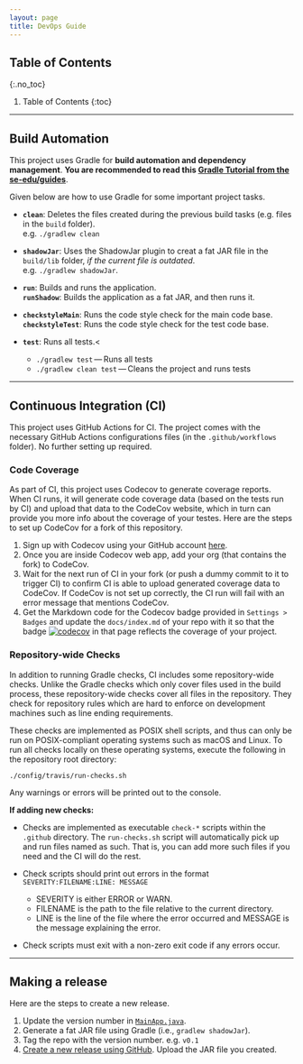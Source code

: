 ```yaml
---
layout: page
title: DevOps Guide
---
```


## Table of Contents
{:.no_toc}

1. Table of Contents
{:toc}

---

## **Build Automation**

This project uses Gradle for **build automation and dependency management**. **You are recommended to read this [Gradle Tutorial from the se-edu/guides](https://se-education.org/guides/tutorials/gradle.html)**.

Given below are how to use Gradle for some important project tasks.

- **`clean`**: Deletes the files created during the previous build tasks (e.g. files in the `build` folder).<br>
  e.g. `./gradlew clean`

- **`shadowJar`**: Uses the ShadowJar plugin to creat a fat JAR file in the `build/lib` folder, _if the current file is outdated_.<br>
  e.g. `./gradlew shadowJar`.

- **`run`**: Builds and runs the application.<br>
  **`runShadow`**: Builds the application as a fat JAR, and then runs it.

- **`checkstyleMain`**: Runs the code style check for the main code base.<br>
  **`checkstyleTest`**: Runs the code style check for the test code base.

- **`test`**: Runs all tests.<
  - `./gradlew test` — Runs all tests
  - `./gradlew clean test` — Cleans the project and runs tests

---

## **Continuous Integration (CI)**

This project uses GitHub Actions for CI. The project comes with the necessary GitHub Actions configurations files (in the `.github/workflows` folder). No further setting up required.

### Code Coverage

As part of CI, this project uses Codecov to generate coverage reports. When CI runs, it will generate code coverage data (based on the tests run by CI) and upload that data to the CodeCov website, which in turn can provide you more info about the coverage of your testes. Here are the steps to set up CodeCov for a fork of this repository.

1. Sign up with Codecov using your GitHub account [here](https://codecov.io/signup).
2. Once you are inside Codecov web app, add your org (that contains the fork) to CodeCov.
3. Wait for the next run of CI in your fork (or push a dummy commit to it to trigger CI) to confirm CI is able to upload generated coverage data to CodeCov. If CodeCov is not set up correctly, the CI run will fail with an error message that mentions CodeCov.
4. Get the Markdown code for the Codecov badge provided in `Settings > Badges` and update the `docs/index.md` of your repo with it so that the badge [![codecov](https://codecov.io/gh/AY2223S1-CS2103T-T12-2/tp/branch/master/graph/badge.svg?token=A2FU6P932B)](https://app.codecov.io/gh/AY2223S1-CS2103T-T12-2/tp) in that page reflects the coverage of your project.

### Repository-wide Checks

In addition to running Gradle checks, CI includes some repository-wide checks. Unlike the Gradle checks which only cover files used in the build process, these repository-wide checks cover all files in the repository. They check for repository rules which are hard to enforce on development machines such as line ending requirements.

These checks are implemented as POSIX shell scripts, and thus can only be run on POSIX-compliant operating systems such as macOS and Linux. To run all checks locally on these operating systems, execute the following in the repository root directory:

`./config/travis/run-checks.sh`

Any warnings or errors will be printed out to the console.

**If adding new checks:**

- Checks are implemented as executable `check-*` scripts within the `.github` directory. The `run-checks.sh` script will automatically pick up and run files named as such. That is, you can add more such files if you need and the CI will do the rest.

- Check scripts should print out errors in the format `SEVERITY:FILENAME:LINE: MESSAGE`

  - SEVERITY is either ERROR or WARN.
  - FILENAME is the path to the file relative to the current directory.
  - LINE is the line of the file where the error occurred and MESSAGE is the message explaining the error.

- Check scripts must exit with a non-zero exit code if any errors occur.

---

## **Making a release**

Here are the steps to create a new release.

1. Update the version number in [`MainApp.java`](https://github.com/AY2223S1-CS2103T-T12-2/tp/blob/master/src/main/java/swift/MainApp.java).
2. Generate a fat JAR file using Gradle (i.e., `gradlew shadowJar`).
3. Tag the repo with the version number. e.g. `v0.1`
4. [Create a new release using GitHub](https://help.github.com/articles/creating-releases/). Upload the JAR file you created.
